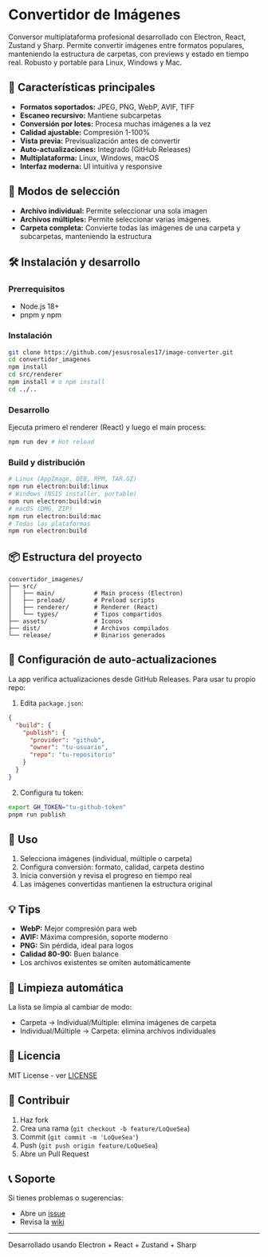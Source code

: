 # Convertidor de Imágenes

Conversor multiplataforma profesional desarrollado con Electron, React, Zustand y Sharp. Permite convertir imágenes entre formatos populares, manteniendo la estructura de carpetas, con previews y estado en tiempo real. Robusto y portable para Linux, Windows y Mac.

## 🚀 Características principales

- **Formatos soportados:** JPEG, PNG, WebP, AVIF, TIFF
- **Escaneo recursivo:** Mantiene subcarpetas
- **Conversión por lotes:** Procesa muchas imágenes a la vez
- **Calidad ajustable:** Compresión 1-100%
- **Vista previa:** Previsualización antes de convertir
- **Auto-actualizaciones:** Integrado (GitHub Releases)
- **Multiplataforma:** Linux, Windows, macOS
- **Interfaz moderna:** UI intuitiva y responsive

## 📁 Modos de selección

- **Archivo individual:** Permite seleccionar una sola imagen
- **Archivos múltiples:** Permite seleccionar varias imágenes.
- **Carpeta completa:** Convierte todas las imágenes de una carpeta y subcarpetas, manteniendo la estructura

## 🛠️ Instalación y desarrollo

### Prerrequisitos

- Node.js 18+
- pnpm y npm

### Instalación

```bash
git clone https://github.com/jesusrosales17/image-converter.git
cd convertidor_imagenes
npm install
cd src/renderer
npm install # o npm install
cd ../..
```

### Desarrollo

Ejecuta primero el renderer (React) y luego el main process:

```bash
npm run dev # Hot reload
```

### Build y distribución

```bash
# Linux (AppImage, DEB, RPM, TAR.GZ)
npm run electron:build:linux
# Windows (NSIS installer, portable)
npm run electron:build:win
# macOS (DMG, ZIP)
npm run electron:build:mac
# Todas las plataformas
npm run electron:build
```

## 📦 Estructura del proyecto

```
convertidor_imagenes/
├── src/
│   ├── main/           # Main process (Electron)
│   ├── preload/        # Preload scripts
│   ├── renderer/       # Renderer (React)
│   └── types/          # Tipos compartidos
├── assets/             # Iconos
├── dist/               # Archivos compilados
└── release/            # Binarios generados
```

## 🔧 Configuración de auto-actualizaciones

La app verifica actualizaciones desde GitHub Releases. Para usar tu propio repo:

1. Edita `package.json`:

```json
{
  "build": {
    "publish": {
      "provider": "github",
      "owner": "tu-usuario",
      "repo": "tu-repositorio"
    }
  }
}
```

2. Configura tu token:

```bash
export GH_TOKEN="tu-github-token"
pnpm run publish
```

## 🎯 Uso

1. Selecciona imágenes (individual, múltiple o carpeta)
2. Configura conversión: formato, calidad, carpeta destino
3. Inicia conversión y revisa el progreso en tiempo real
4. Las imágenes convertidas mantienen la estructura original

## 💡 Tips

- **WebP:** Mejor compresión para web
- **AVIF:** Máxima compresión, soporte moderno
- **PNG:** Sin pérdida, ideal para logos
- **Calidad 80-90:** Buen balance
- Los archivos existentes se omiten automáticamente

## 🔄 Limpieza automática

La lista se limpia al cambiar de modo:

- Carpeta → Individual/Múltiple: elimina imágenes de carpeta
- Individual/Múltiple → Carpeta: elimina archivos individuales

## 📝 Licencia

MIT License - ver [LICENSE](LICENSE)

## 🤝 Contribuir

1. Haz fork
2. Crea una rama (`git checkout -b feature/LoQueSea`)
3. Commit (`git commit -m 'LoQueSea'`)
4. Push (`git push origin feature/LoQueSea`)
5. Abre un Pull Request

## 📞 Soporte

Si tienes problemas o sugerencias:

- Abre un [issue](https://github.com/jesusrosales17/image-converter/issues)
- Revisa la [wiki](https://github.com/jesusrosales17/image-converter.git/wiki)

---

Desarrollado usando Electron + React + Zustand + Sharp
